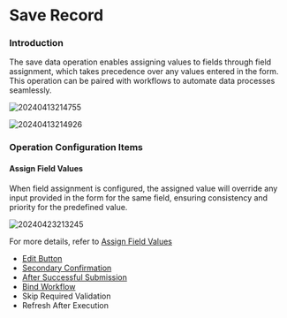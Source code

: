 # Save Record

### Introduction

The save data operation enables assigning values to fields through field assignment, which takes precedence over any values entered in the form. This operation can be paired with workflows to automate data processes seamlessly.

![20240413214755](https://static-docs.nocobase.com/20240413214755.png)

![20240413214926](https://static-docs.nocobase.com/20240413214926.png)

### Operation Configuration Items

#### Assign Field Values

When field assignment is configured, the assigned value will override any input provided in the form for the same field, ensuring consistency and priority for the predefined value.

![20240423213245](https://static-docs.nocobase.com/20240423213245.png)

For more details, refer to [Assign Field Values](/handbook/ui/actions/action-settings/assign-value)

- [Edit Button](/handbook/ui/actions/action-settings/edit-button)
- [Secondary Confirmation](/handbook/ui/actions/action-settings/double-check)
- [After Successful Submission](/handbook/ui/actions/action-settings/affter-successful)
- [Bind Workflow](/handbook/ui/actions/action-settings/bind-workflow)
- Skip Required Validation
- Refresh After Execution
